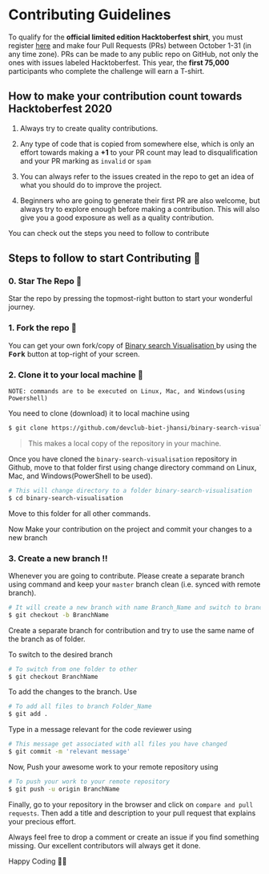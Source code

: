# Contributing Guidelines

To qualify for the __official limited edition Hacktoberfest shirt__, you must register [here](https://hacktoberfest.digitalocean.com/) and make four Pull Requests (PRs) between October 1-31 (in any time zone). PRs can be made to any public repo on GitHub, not only the ones with issues labeled Hacktoberfest. 
This year, the __first 75,000__ participants who complete the challenge will earn a T-shirt.

## How to make your contribution count towards Hacktoberfest 2020

1. Always try to create quality contributions.

2. Any type of code that is copied from somewhere else, which is only an effort towards making a <b>+1</b> to your PR count may lead to disqualification and your PR marking as `invalid` or `spam`

3. You can always refer to the issues created in the repo to get an idea of what you should do to improve the project.

4. Beginners who are going to generate their first PR are also welcome, but always try to explore enough before making a contribution. This will also give you a good exposure as well as a quality contribution.

You can check out the steps you need to follow to contribute


## Steps to follow to start Contributing :scroll:

### 0. Star The Repo :star2:

Star the repo by pressing the topmost-right button to start your wonderful journey.


### 1. Fork the repo :fork_and_knife:

You can get your own fork/copy of <a href="https://github.com/devclub-biet-jhansi/binary-search-visualisation"> Binary search Visualisation </a> by using the <kbd><b>Fork</b></kbd> button at top-right of your screen.


### 2. Clone it to your local machine :busts_in_silhouette:

`NOTE: commands are to be executed on Linux, Mac, and Windows(using Powershell)`

You need to clone (download) it to local machine using

```sh
$ git clone https://github.com/devclub-biet-jhansi/binary-search-visualisation.git
```

> This makes a local copy of the repository in your machine.

Once you have cloned the `binary-search-visualisation` repository in Github, move to that folder first using change directory command on Linux, Mac, and Windows(PowerShell to be used).

```sh
# This will change directory to a folder binary-search-visualisation
$ cd binary-search-visualisation
```

Move to this folder for all other commands.

Now Make your contribution on the project and commit your changes to a new branch

### 3. Create a new branch :bangbang:

Whenever you are going to contribute. Please create a separate branch using command and keep your `master` branch clean (i.e. synced with remote branch).

```sh
# It will create a new branch with name Branch_Name and switch to branch Folder_Name
$ git checkout -b BranchName
```

Create a separate branch for contribution and try to use the same name of the branch as of folder.

To switch to the desired branch

```sh
# To switch from one folder to other
$ git checkout BranchName
```

To add the changes to the branch. Use

```sh
# To add all files to branch Folder_Name
$ git add .
```

Type in a message relevant for the code reviewer using

```sh
# This message get associated with all files you have changed
$ git commit -m 'relevant message'
```

Now, Push your awesome work to your remote repository using

```sh
# To push your work to your remote repository
$ git push -u origin BranchName
```

Finally, go to your repository in the browser and click on `compare and pull requests`.
Then add a title and description to your pull request that explains your precious effort.

 Always feel free to drop a comment or create an issue if you find something missing. Our excellent contributors will always get it done.
 
 Happy Coding 🎉🎉


